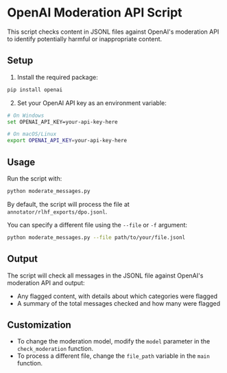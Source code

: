 # OpenAI Moderation API Script

This script checks content in JSONL files against OpenAI's moderation API to identify potentially harmful or inappropriate content.

## Setup

1. Install the required package:
```bash
pip install openai
```

2. Set your OpenAI API key as an environment variable:
```bash
# On Windows
set OPENAI_API_KEY=your-api-key-here

# On macOS/Linux
export OPENAI_API_KEY=your-api-key-here
```

## Usage

Run the script with:
```bash
python moderate_messages.py
```

By default, the script will process the file at `annotator/rlhf_exports/dpo.jsonl`.

You can specify a different file using the `--file` or `-f` argument:
```bash
python moderate_messages.py --file path/to/your/file.jsonl
```

## Output

The script will check all messages in the JSONL file against OpenAI's moderation API and output:
- Any flagged content, with details about which categories were flagged
- A summary of the total messages checked and how many were flagged

## Customization

- To change the moderation model, modify the `model` parameter in the `check_moderation` function.
- To process a different file, change the `file_path` variable in the `main` function. 